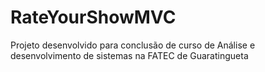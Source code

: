 # RateYourShowMVC
Projeto desenvolvido para conclusão de curso de Análise e desenvolvimento de sistemas na FATEC de Guaratingueta 
